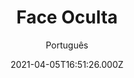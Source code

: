 ---
id: '05d9f441-a375-4f7c-a803-bd8bd6ffebed'
type: 'movie' # Filme, Série, Anime
title: "Face Oculta"
synopsis: ["John Skilpa (Cilian Murphy) é um reservado bancário que mora em uma cidadezinha no interior dos Estados Unidos. Para todos, John é um homem solitário, mas o que ninguém sabe é que ele nunca está só. Seu maior segredo é Emma, seu alter ego que está sempre presente. Quando um trem descarrila e atinge o seu quintal, os vizinhos logo se mobilizam para dar socorro e são surpreendidos por encontrar Emma, confusa e atordoada. Todos acreditam que Emma é esposa de John e tentam ajudá-la. Mas, quanto mais eles se aproximam, mais John se afunda nas mentiras e segredos. A jovem vizinha Maggie (Ellen Page) pode ser a única a resolver este quebra-cabeças mas com isso fará com que John vá até o limite para manter o segredo.",
]
originalTitle: "Peacock"
date: '2021-04-05T16:51:26.000Z'
update: '2021-04-05T16:51:26.000Z'
releaseDate: '2010-04-20T03:00:00.000Z'
imdb:
  rating: '6.2' # 8.5
  id: '' # tt0470752
duration: '1h 30 Min'
trailer:
  urls: [
    'ovN5Z8lFsPc',
  ]
tags: ['1080p']
genre: ['Mistério', 'Suspense'] #
quality: 'BluRay' # BluRay, WEB-DL, HDTV, WEB-DL4K, WEB-DLe
format: 'MKV' # MKV, MP4, TS
audio: 'Português, Inglês' # Dublado, Legendado, Dual Audio, Dub & Leg
subtitle: 'Português' # Português, inglês,
size: '3.1 GB' # 4.8 GB
audioQuality: 10
videoQuality: 10
directors: []
#  - name: 'Lana Wachowski'
#    image: ''
#  - name: 'Lilly Wachowski'
#    image: ''
cast: []
#  - name: 'Keanu Reeves'
#    image: ''
#    characterName: 'Neo'
writers: []
#  - name: ''
#    image: ''
maturityRating:
  age: '' # L , 10, 12, 14, 16, 18
  topics: [''] # Violence, Illegal drugs, Inappropriate Language, Legal Drugs, Sexual Content, Extreme Violence
###########################################
download:
  
  - url: 'magnet:?xt=urn:btih:56eec59cff97efcdcd464bc85e7dcec1a75ef3db&dn=COMANDO.TO%20-%20Face.Oculta.2010.1080p.DUAL&tr=udp%3a%2f%2ftracker.openbittorrent.com%3a80%2fannounce&tr=udp%3a%2f%2ftracker.opentrackr.org%3a1337%2fannounce&tr=udp%3a%2f%2ftracker.coppersurfer.tk%3a6969%2fannounce&tr=udp%3a%2f%2fglotorrents.pw%3a6969%2fannounce&tr=udp%3a%2f%2ftracker4.piratux.com%3a6969%2fannounce&tr=udp%3a%2f%2fcoppersurfer.tk%3a6969%2fannounce&tr=udp%3a%2f%2fretracker.lanta-net.ru%3a2710%2fannounce&tr=udp%3a%2f%2ftracker.tiny-vps.com%3a6969%2fannounce&tr=udp%3a%2f%2fopen.stealth.si%3a80%2fannounce&tr=udp%3a%2f%2fexodus.desync.com%3a6969%2fannounce&tr=http%3a%2f%2ftracker.coppersurfer.tk%3a6969%2fannounce&tr=http%3a%2f%2fbt.careland.com.cn%3a6969%2fannounce&tr=http%3a%2f%2fexodus.desync.com%3a6969%2fannounce&tr=udp%3a%2f%2ftracker.cyberia.is%3a6969%2fannounce&tr=udp%3a%2f%2fpublic.popcorn-tracker.org%3a6969%2fannounce&tr=udp%3a%2f%2ftracker.torrent.eu.org%3a451%2fannounce&tr=udp%3a%2f%2ftracker.leechers-paradise.org%3a6969%2fannounce&tr=http%3a%2f%2fexodus.desync.com%2fannounce&tr=udp%3a%2f%2f9.rarbg.com%3a2710%2fannounce&tr=udp%3a%2f%2f9.rarbg.me%3a2780%2fannounce&tr=udp%3a%2f%2f9.rarbg.to%3a2730%2fannounce'
    resolution: '1080p' # 720p, 1080p, 4K,
    audio: 'Dual Áudio' # Dublado, Legendado, Dual Audio
    size: '' # 4.8 GB
    quality: '' # BluRay, WEB-DL
    format: '' # MKV
images:
  cover: '/assets/movies/face-oculta.jpg'
  background: '/assets/movies/'
---